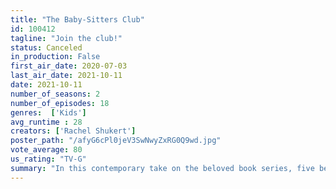 ```yaml
---
title: "The Baby-Sitters Club"
id: 100412
tagline: "Join the club!"
status: Canceled
in_production: False
first_air_date: 2020-07-03
last_air_date: 2021-10-11
date: 2021-10-11
number_of_seasons: 2
number_of_episodes: 18
genres:  ['Kids']
avg_runtime : 28
creators: ['Rachel Shukert']
poster_path: "/afyG6cPl0jeV3SwNwyZxRG0Q9wd.jpg"
vote_average: 80
us_rating: "TV-G"
summary: "In this contemporary take on the beloved book series, five best friends launch a baby-sitting business that's big on fun and adventure."
---
```


